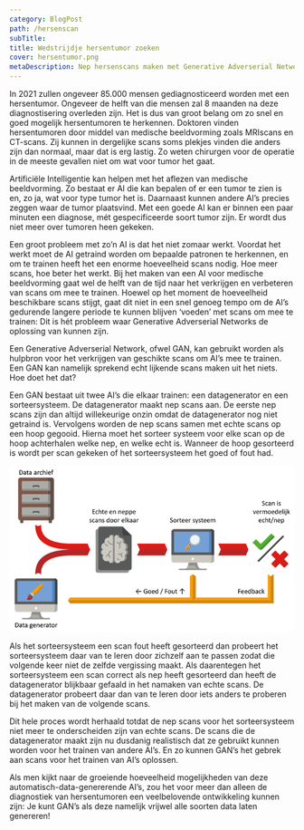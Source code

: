 ```yaml
---
category: BlogPost
path: /hersenscan
subTitle: 
title: Wedstrijdje hersentumor zoeken
cover: hersentumor.png
metaDescription: Nep hersenscans maken met Generative Adverserial Networks  
---
```


In 2021 zullen ongeveer 85.000 mensen gediagnosticeerd worden met een hersentumor. Ongeveer de helft van die mensen zal 8 maanden na deze diagnostisering overleden zijn. Het is dus van groot belang om zo snel en goed mogelijk hersentumoren te herkennen. Doktoren vinden hersentumoren door middel van medische beeldvorming zoals MRIscans en CT-scans. Zij kunnen in dergelijke scans soms plekjes vinden die anders zijn dan normaal, maar dat is erg lastig. Zo weten chirurgen voor de operatie in de meeste gevallen niet om wat voor tumor het gaat. 

Artificiële Intelligentie kan helpen met het aflezen van medische beeldvorming. Zo bestaat er AI die kan bepalen of er een tumor te zien is en, zo ja, wat voor type tumor het is. Daarnaast kunnen andere AI’s precies zeggen waar de tumor plaatsvind. Met een goede AI kan er binnen een paar minuten een diagnose, mét gespecificeerde soort tumor zijn. Er wordt dus niet meer over tumoren heen gekeken. 

Een groot probleem met zo’n AI is dat het niet zomaar werkt. Voordat het werkt moet de AI getraind worden om bepaalde patronen te herkennen, en om te trainen heeft het een enorme hoeveelheid scans nodig. Hoe meer scans, hoe beter het werkt. Bij het maken van een AI voor medische beeldvorming gaat wel de helft van de tijd naar het verkrijgen en verbeteren van scans om mee te trainen. Hoewel op het moment de hoeveelheid beschikbare scans stijgt, gaat dit niet in een snel genoeg tempo om de AI’s gedurende langere periode te kunnen blijven ‘voeden’ met scans om mee te trainen: Dit is hét probleem waar Generative Adverserial Networks de oplossing van kunnen zijn. 

Een Generative Adverserial Network, ofwel GAN, kan gebruikt worden als hulpbron voor het verkrijgen van geschikte scans om AI’s mee te trainen. Een GAN kan namelijk sprekend echt lijkende scans maken uit het niets. Hoe doet het dat? 

Een GAN bestaat uit twee AI’s die elkaar trainen: een datagenerator en een sorteersysteem. De datagenerator maakt nep scans aan. De eerste nep scans zijn dan altijd willekeurige onzin omdat de datagenerator nog niet getraind is. Vervolgens worden de nep scans samen met echte scans op een hoop gegooid. Hierna moet het sorteer systeem voor elke scan op de hoop achterhalen welke nep, en welke echt is. Wanneer de hoop gesorteerd is wordt per scan gekeken of het sorteersysteem het goed of fout had.  

![Schema](hersentumor.png)

Als het sorteersysteem een scan fout heeft gesorteerd dan probeert het sorteersysteem daar van te leren door zichzelf aan te passen zodat die volgende keer niet de zelfde vergissing maakt. Als daarentegen het sorteersysteem een scan correct als nep heeft gesorteerd dan heeft de datagenerator blijkbaar gefaald in het namaken van echte scans. De datagenerator probeert daar dan van te leren door iets anders te proberen bij het maken van de volgende scans. 

Dit hele proces wordt herhaald totdat de nep scans voor het sorteersysteem niet meer te onderscheiden zijn van echte scans. De scans die de datagenerator maakt zijn nu dusdanig realistisch dat ze gebruikt kunnen worden voor het trainen van andere AI’s. En zo kunnen GAN’s het gebrek aan scans voor het trainen van AI’s oplossen. 

Als men kijkt naar de groeiende hoeveelheid mogelijkheden van deze automatisch-data-genererende AI’s, zou het voor meer dan alleen de diagnostiek van hersentumoren een veelbelovende ontwikkeling kunnen zijn: Je kunt GAN’s als deze namelijk vrijwel alle soorten data laten genereren! 
